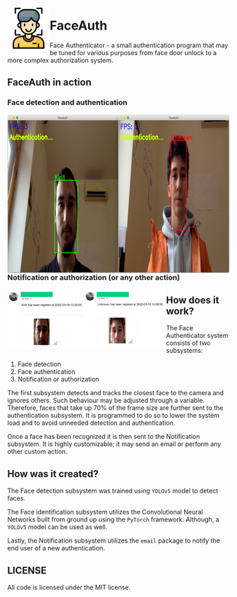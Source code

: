 <img src="imgs/face-id.png" width="96" height="96" align="left"></img>
# FaceAuth
Face Authenticator - a small authentication program that may be tuned for various purposes from face door unlock to a more complex authorization system.

## FaceAuth in action
### Face detection and authentication
<p align="center">
<img src="imgs/faceauth_authentication.png" width="720" height="360" align="left"></img>
</p>

### Notification or authorization (or any other action)
<p align="center">
<img src="imgs/email.png" width="360" height="135" align="left"></img>
</p>

## How does it work?
The Face Authenticator system consists of two subsystems:
1. Face detection
2. Face authentication
3. Notification or authorization

The first subsystem detects and tracks the closest face to the camera and ignores others. Such behaviour may be adjusted through a variable. Therefore, faces that take up 70% of the frame size are further sent to the authentication subsystem. It is programmed to do so to lower the system load and to avoid unneeded detection and authentication.

Once a face has been recognized it is then sent to the Notification subsystem. It is highly customizable; it may send an email or perform any other custom action.

## How was it created?
The Face detection subsystem was trained using `YOLOv5` model to detect faces.

The Face identification subsystem utilizes the Convolutional Neural Networks built from ground up using the `PyTorch` framework. Although, a `YOLOv5` model can be used as well.

Lastly, the Notification subsystem utilizes the `email` package to notify the end user of a new authentication.

## LICENSE
All code is licensed under the MIT license.
